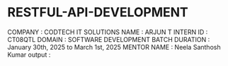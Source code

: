 # RESTFUL-API-DEVELOPMENT
COMPANY : CODTECH IT SOLUTIONS
NAME : ARJUN T 
INTERN ID : CT08QTL
DOMAIN : SOFTWARE DEVELOPMENT 
BATCH DURATION : January 30th, 2025 to March 1st, 2025 
MENTOR NAME : Neela Santhosh Kumar
output :

